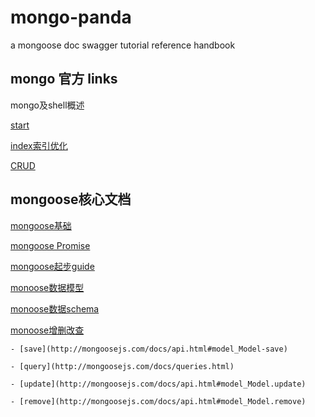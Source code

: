 # mongo-panda

a mongoose doc swagger tutorial reference handbook


## mongo 官方 links

mongo及shell概述

[start](./doc/start.md)

[index索引优化](https://docs.mongodb.com/manual/tutorial/analyze-query-plan/)

[CRUD](http://mongodb.github.io/node-mongodb-native/2.2/tutorials/crud/)

## mongoose核心文档

[mongoose基础](http://mongoosejs.com/docs/index.html)

[mongoose Promise](http://mongoosejs.com/docs/promises.html)

[mongoose起步guide](http://mongoosejs.com/docs/guide.html)

[monoose数据模型](http://mongoosejs.com/docs/models.html)

[monoose数据schema](http://mongoosejs.com/docs/schematypes.html)

[monoose增删改查](http://mongoosejs.com/docs/schematypes.html)

	- [save](http://mongoosejs.com/docs/api.html#model_Model-save)

	- [query](http://mongoosejs.com/docs/queries.html)

	- [update](http://mongoosejs.com/docs/api.html#model_Model.update)

	- [remove](http://mongoosejs.com/docs/api.html#model_Model.remove)


